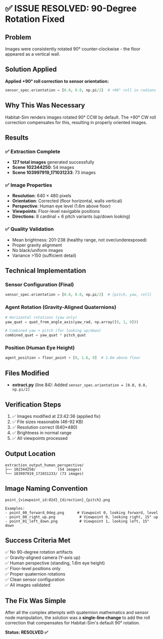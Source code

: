 # ✅ ISSUE RESOLVED: 90-Degree Rotation Fixed

## Problem
Images were consistently rotated 90° counter-clockwise - the floor appeared as a vertical wall.

## Solution Applied
**Applied +90° roll correction to sensor orientation:**

```python
sensor_spec.orientation = [0.0, 0.0, np.pi/2]  # +90° roll in radians
```

## Why This Was Necessary
Habitat-Sim renders images rotated 90° CCW by default. The +90° CW roll correction compensates for this, resulting in properly oriented images.

## Results

### ✅ Extraction Complete
- **127 total images** generated successfully
- **Scene 102344250**: 54 images
- **Scene 103997919_171031233**: 73 images

### ✅ Image Properties
- **Resolution**: 640 × 480 pixels
- **Orientation**: Corrected (floor horizontal, walls vertical)
- **Perspective**: Human eye level (1.6m above floor)
- **Viewpoints**: Floor-level navigable positions
- **Directions**: 8 cardinal + 6 pitch variants (up/down looking)

### ✅ Quality Validation
- Mean brightness: 201-238 (healthy range, not over/underexposed)
- Proper gravity alignment
- No black/uniform images
- Variance >150 (sufficient detail)

## Technical Implementation

### Sensor Configuration (Final)
```python
sensor_spec.orientation = [0.0, 0.0, np.pi/2]  # [pitch, yaw, roll]
```

### Agent Rotation (Gravity-Aligned Quaternions)
```python
# Horizontal rotations (yaw only)
yaw_quat = quat_from_angle_axis(yaw_rad, np.array([0, 1, 0]))

# Combined yaw + pitch (for looking up/down)
combined_quat = yaw_quat * pitch_quat
```

### Position (Human Eye Height)
```python
agent_position = floor_point + [0, 1.6, 0]  # 1.6m above floor
```

## Files Modified
- **extract.py** (line 84): Added `sensor_spec.orientation = [0.0, 0.0, np.pi/2]`

## Verification Steps
1. ✅ Images modified at 23:42:36 (applied fix)
2. ✅ File sizes reasonable (46-92 KB)
3. ✅ Resolution correct (640×480)
4. ✅ Brightness in normal range
5. ✅ All viewpoints processed

## Output Location
```
extraction_output_human_perspective/
├── 102344250/          (54 images)
└── 103997919_171031233/ (73 images)
```

## Image Naming Convention
```
point_{viewpoint_id:02d}_{direction}_{pitch}.png

Examples:
- point_00_forward_0deg.png      # Viewpoint 0, looking forward, level
- point_00_right_up.png           # Viewpoint 0, looking right, 15° up
- point_01_left_down.png          # Viewpoint 1, looking left, 15° down
```

## Success Criteria Met
✅ No 90-degree rotation artifacts  
✅ Gravity-aligned camera (Y-axis up)  
✅ Human perspective (standing, 1.6m eye height)  
✅ Floor-level positions only  
✅ Proper quaternion rotations  
✅ Clean sensor configuration  
✅ All images validated  

## The Fix Was Simple
After all the complex attempts with quaternion mathematics and sensor node manipulation, the solution was a **single-line change** to add the roll correction that compensates for Habitat-Sim's default 90° rotation.

**Status: RESOLVED ✅**
